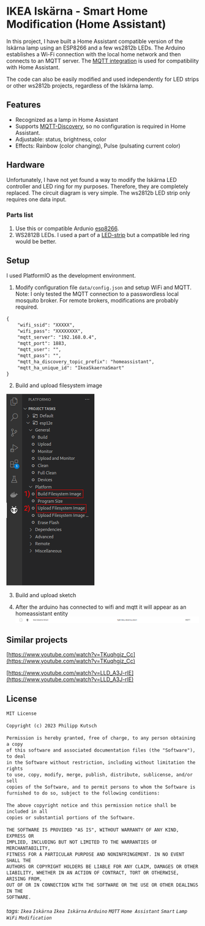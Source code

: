# IKEA Iskärna - Smart Home Modification (Home Assistant)

In this project, I have built a Home Assistant compatible version of the Iskärna lamp using an ESP8266 and a few ws2812b LEDs. The Arduino establishes a Wi-Fi connection with the local home network and then connects to an MQTT server. The [MQTT integration](https://www.home-assistant.io/integrations/mqtt/) is used for compatibility with Home Assistant.

The code can also be easily modified and used independently for LED strips or other ws2812b projects, regardless of the Iskärna lamp.

## Features

- Recognized as a lamp in Home Assistant
- Supports [MQTT-Discovery](https://www.home-assistant.io/integrations/mqtt/#mqtt-discovery), so no configuration is required in Home Assistant.
- Adjustable: status, brightness, color
- Effects: Rainbow (color changing), Pulse (pulsating current color)

## Hardware

Unfortunately, I have not yet found a way to modify the Iskärna LED controller and LED ring for my purposes. Therefore, they are completely replaced. The circuit diagram is very simple. The ws2812b LED strip only requires one data input.

### Parts list

1. Use this or compatible Ardunio [esp8266](https://www.amazon.de/-/en/gp/product/B01N9RXGHY/ref=ppx_yo_dt_b_asin_title_o05_s00?ie=UTF8&th=1).
2. WS2812B LEDs. I used a part of a [LED-strip](https://www.amazon.de/dp/B088B9QWHT?ref=ppx_yo2ov_dt_b_product_details&th=1) but a compatible led ring would be better.

## Setup

I used PlatformIO as the development environment.

1. Modify configuration file `data/config.json` and setup WiFi and MQTT. Note: I only tested the MQTT connection to a passwordless local mosquito broker. For remote brokers, modifications are probably required.

```
{
    "wifi_ssid": "XXXXX",
    "wifi_pass": "XXXXXXXX",
    "mqtt_server": "192.168.0.4",
    "mqtt_port": 1883,
    "mqtt_user": "",
    "mqtt_pass": "",
    "mqtt_ha_discovery_topic_prefix": "homeassistant",
    "mqtt_ha_unique_id": "IkeaSkaernaSmart"
}
```

2. Build and upload filesystem image

![Filesystem upload](res/platformIoFilesystem.png)

3. Build and upload sketch

4. After the arduino has connected to wifi and mqtt it will appear as an homeassistant entity
   ![Home Assistant](res/homeAssistant.png)

## Similar projects

[https://www.youtube.com/watch?v=TKuqhgjz_Cc](https://www.youtube.com/watch?v=TKuqhgjz_Cc)

[https://www.youtube.com/watch?v=LLD_A3J-rlE](https://www.youtube.com/watch?v=LLD_A3J-rlE)

## License

```
MIT License

Copyright (c) 2023 Philipp Kutsch

Permission is hereby granted, free of charge, to any person obtaining a copy
of this software and associated documentation files (the "Software"), to deal
in the Software without restriction, including without limitation the rights
to use, copy, modify, merge, publish, distribute, sublicense, and/or sell
copies of the Software, and to permit persons to whom the Software is
furnished to do so, subject to the following conditions:

The above copyright notice and this permission notice shall be included in all
copies or substantial portions of the Software.

THE SOFTWARE IS PROVIDED "AS IS", WITHOUT WARRANTY OF ANY KIND, EXPRESS OR
IMPLIED, INCLUDING BUT NOT LIMITED TO THE WARRANTIES OF MERCHANTABILITY,
FITNESS FOR A PARTICULAR PURPOSE AND NONINFRINGEMENT. IN NO EVENT SHALL THE
AUTHORS OR COPYRIGHT HOLDERS BE LIABLE FOR ANY CLAIM, DAMAGES OR OTHER
LIABILITY, WHETHER IN AN ACTION OF CONTRACT, TORT OR OTHERWISE, ARISING FROM,
OUT OF OR IN CONNECTION WITH THE SOFTWARE OR THE USE OR OTHER DEALINGS IN THE
SOFTWARE.
```

###### tags: `Ikea` `Iskärna` `Ikea Iskärna` `Arduino` `MQTT` `Home Assistant` `Smart` `Lamp` `WiFi` `Modification`
